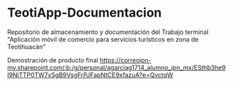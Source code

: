 # TeotiApp-Documentacion
Repositorio de almacenamiento y documentación del Trabajo terminal "Aplicación móvil de comercio para servicios turísticos en zona de Teotihuacán"

Demostración de producto final
https://correoipn-my.sharepoint.com/:b:/g/personal/agarciag1714_alumno_ipn_mx/ESthb3he9I9NiTTP0TW7xSgB9VsgFrPJFapNtCE9xfazuA?e=QvctqW
